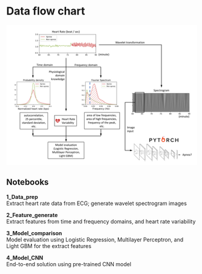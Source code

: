 # Data flow chart
![Data flow chart](https://raw.githubusercontent.com/ChiQiao/Apnea-ECG/master/resources/Flow_chart.png)

## Notebooks
**1_Data_prep** <br />Extract heart rate data from ECG; generate wavelet spectrogram images

**2_Feature_generate** <br />Extract features from time and frequency domains, and heart rate variability

**3_Model_comparison** <br />Model evaluation using Logistic Regression, Multilayer Perceptron, and Light GBM for the extract features

**4_Model_CNN** <br />End-to-end solution using pre-trained CNN model 
